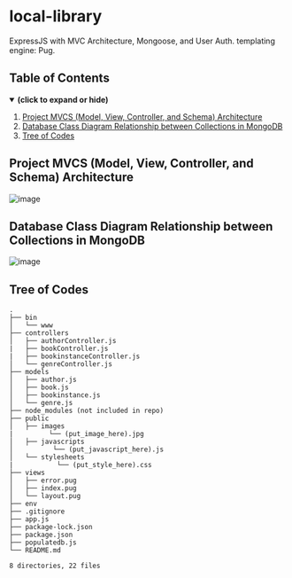# local-library
ExpressJS with MVC Architecture, Mongoose, and User Auth. templating engine: Pug. 

## Table of Contents
<details open>
<summary><b>(click to expand or hide)</b></summary>
<!-- MarkdownTOC -->

1. [Project MVCS (Model, View, Controller, and Schema) Architecture](#project-mvc)
1. [Database Class Diagram Relationship between Collections in MongoDB](#db-class-diagram)
1. [Tree of Codes](#tree-of-codes)
  
<!-- /MarkdownTOC -->
</details>

<a id="project-mvc"></a>
## Project MVCS (Model, View, Controller, and Schema) Architecture
![image](https://user-images.githubusercontent.com/57006944/184702020-bf1f73cf-b8f3-4974-a31b-da7d69ddcdcd.png)

<a id="db-class-diagram"></a>
## Database Class Diagram Relationship between Collections in MongoDB
![image](https://user-images.githubusercontent.com/57006944/184702285-06c0c72d-700a-486d-98ee-b706cb9664f0.png)

<a id="tree-of-codes"></a>
## Tree of Codes

```
.
├── bin
│   └── www
├── controllers
│   ├── authorController.js
|   ├── bookController.js
|   ├── bookinstanceController.js
│   └── genreController.js
├── models
│   ├── author.js
│   ├── book.js
│   ├── bookinstance.js
│   └── genre.js
├── node_modules (not included in repo)
├── public
│   ├── images
|         └── (put_image_here).jpg
│   ├── javascripts
│          └── (put_javascript_here).js
│   └── stylesheets
|           └── (put_style_here).css
├── views
│   ├── error.pug
│   ├── index.pug
│   └── layout.pug
├── env
├── .gitignore
├── app.js
├── package-lock.json
├── package.json
├── populatedb.js
└── README.md

8 directories, 22 files
```
